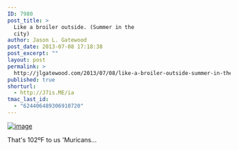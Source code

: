 ```yaml
---
ID: 7980
post_title: >
  Like a broiler outside. (Summer in the
  city)
author: Jason L. Gatewood
post_date: 2013-07-08 17:18:38
post_excerpt: ""
layout: post
permalink: >
  http://jlgatewood.com/2013/07/08/like-a-broiler-outside-summer-in-the-city/
published: true
shorturl:
  - http://J7is.ME/ia
tmac_last_id:
  - "624406489306910720"
---
```

<a href="http://jlgatewood.com/wp-content/uploads/2013/07/wpid-image_1.jpeg"><img title="image_1.jpeg" class="alignnone size-full" alt="image" src="http://jlgatewood.com/wp-content/uploads/2013/07/wpid-image_1.jpeg" /></a>



That's 102ºF to us 'Muricans…